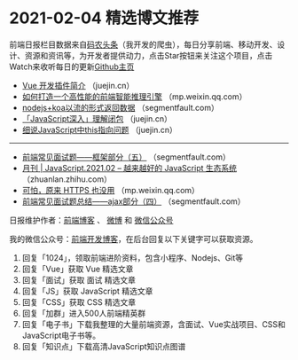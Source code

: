 # 2021-02-04 精选博文推荐

前端日报栏目数据来自[码农头条](http://hao.caibaojian.com.cn/)（我开发的爬虫），每日分享前端、移动开发、设计、资源和资讯等，为开发者提供动力，点击Star按钮来关注这个项目，点击Watch来收听每日的更新[Github主页](https://github.com/kujian/frontendDaily)
* [Vue 开发插件简介](https://juejin.cn/post/6924967925614903303) （juejin.cn）
* [如何打造一个高性能的前端智能推理引擎](https://mp.weixin.qq.com/s?__biz=Mzg4MjE5OTI4Mw==&mid=2247487107&idx=1&sn=115ce87b41bad427e41f51fa137d9aaa) （mp.weixin.qq.com）
* [nodejs+koa以流的形式返回数据](https://segmentfault.com/a/1190000039165484) （segmentfault.com）
* [「JavaScript深入」理解闭包](https://juejin.cn/post/6924957800741208072) （juejin.cn）
* [细说JavaScript中this指向问题](https://juejin.cn/post/6924956367577546759) （juejin.cn）

***
* [前端常见面试题——框架部分（五）](https://segmentfault.com/a/1190000039163547) （segmentfault.com）
* [月刊 | JavaScript.2021.02 &#8211; 越来越好的 JavaScript 生态系统](https://zhuanlan.zhihu.com/p/349106320) （zhuanlan.zhihu.com）
* [可怕，原来 HTTPS 也没用](https://mp.weixin.qq.com/s/wD4gwg2yAKB2DELIt1OM1Q) （mp.weixin.qq.com）
* [前端常见面试题总结——ajax部分（四）](https://segmentfault.com/a/1190000039163531) （segmentfault.com）

日报维护作者：[前端博客](http://caibaojian.com.cn/) 、 [微博](http://weibo.com/kujian) 和 [微信公众号](https://open.weixin.qq.com/qr/code?username=caibaojian_com)

我的微信公众号：[前端开发博客](https://open.weixin.qq.com/qr/code?username=caibaojian_com)，在后台回复以下关键字可以获取资源。

1. 回复「1024」，领取前端进阶资料，包含小程序、Nodejs、Git等
2. 回复「Vue」获取 Vue 精选文章
3. 回复「面试」获取 面试 精选文章
4. 回复「JS」获取 JavaScript 精选文章
5. 回复「CSS」获取 CSS 精选文章
6. 回复「加群」进入500人前端精英群
7. 回复「电子书」下载我整理的大量前端资源，含面试、Vue实战项目、CSS和JavaScript电子书等。
8. 回复「知识点」下载高清JavaScript知识点图谱